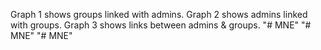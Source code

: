 Graph 1 shows groups linked with admins.
Graph 2 shows admins linked with groups.
Graph 3 shows links between admins & groups.
"# MNE" 
"# MNE" 
"# MNE" 
